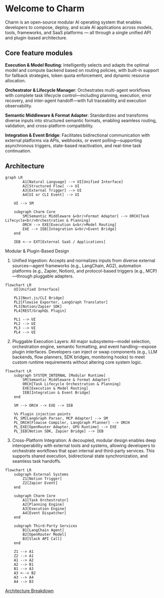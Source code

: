 # Welcome to Charm

Charm is an open-source modular AI operating system that enables developers to compose, deploy, and scale AI applications across models, tools, frameworks, and SaaS platforms — all through a single unified API and plugin-based architecture.

## Core feature modules

**Execution & Model Routing**:
Intelligently selects and adapts the optimal model and compute backend based on routing policies, with built-in support for fallback strategies, token quota enforcement, and dynamic resource allocation.

**Orchestrator & Lifecycle Manager**:
Orchestrates multi-agent workflows with complete task lifecycle control—including planning, execution, error recovery, and inter-agent handoff—with full traceability and execution observability.

**Semantic Middleware & Format Adapter**:
Standardizes and transforms diverse inputs into structured semantic formats, enabling seamless routing, validation, and cross-platform compatibility.

**Integration & Event Bridge**:
Facilitates bidirectional communication with external platforms via APIs, webhooks, or event polling—supporting asynchronous triggers, state-based reactivation, and real-time task continuation.


## Architecture

```mermaid
graph LR
        A1[Natural Language] --> UI[Unified Interface]
        A2[Structured Flow] --> UI
        A3[External Trigger] --> UI
        A4[UI or CLI Event] --> UI

    UI --> SM

    subgraph Charm Core
        SM[Semantic Middleware &<br/>Format Adapter] --> ORCH[Task Lifecycle<br/>Orchestration & Planning]
        ORCH --> EXE[Execution &<br/>Model Routing]
        EXE --> IEB[Integration &<br/>Event Bridge]
    end

    IEB <--> EXT[External SaaS / Applications]
```
Modular & Plugin-Based Design

1. Unified Ingestion:
Accepts and normalizes inputs from diverse external sources—agent frameworks (e.g., LangChain, AG2), automation platforms (e.g., Zapier, Notion), and protocol-based triggers (e.g., MCP)—through pluggable adapters.

```mermaid
flowchart LR
    UI[Unified Interface]

    PL1[Next.js/CLI Bridge]
    PL2[Flowise Exporter, LangGraph Translator]
    PL3[Notion/Zapier SDK]
    PL4[REST/GraphQL Plugin]

    PL1 --> UI
    PL2 --> UI
    PL3 --> UI
    PL4 --> UI
```
2. Pluggable Execution Layers:
All major subsystems—model selection, orchestration engine, semantic formatting, and event handling—expose plugin interfaces. Developers can inject or swap components (e.g., LLM backends, flow planners, SDK bridges, monitoring hooks) to meet custom runtime requirements without altering core system logic.

```mermaid
flowchart LR
    subgraph SYSTEM_INTERNAL [Modular Runtime]
        SM[Semantic Middleware & Format Adapter]
        ORCH[Task Lifecycle Orchestration & Planning]
        EXE[Execution & Model Routing]
        IEB[Integration & Event Bridge]
    end

    SM --> ORCH --> EXE --> IEB

    %% Plugin injection points
    PL_SM[LangGraph Parser, MCP Adapter] --> SM
    PL_ORCH[Flowise Compiler, LangGraph Planner] --> ORCH
    PL_EXE[OpenRouter Adapter, GPU Runtime] --> EXE
    PL_IEB[Notion SDK, Zapier Bridge] --> IEB
```

3. Cross-Platform Integration:
A decoupled, modular design enables deep interoperability with external tools and systems, allowing developers to orchestrate workflows that span internal and third-party services. This supports shared execution, bidirectional state synchronization, and seamless task handoffs.

```mermaid
flowchart LR
    subgraph External Systems
        Z1[Notion Trigger]
        Z2[Zapier Event]
    end

    subgraph Charm Core
        A1[Task Orchestrator]
        A2[Planning Engine]
        A3[Execution Engine]
        A4[Event Dispatcher]
    end

    subgraph Third-Party Services
        B1[LangChain Agent]
        B2[OpenRouter Model]
        B3[Slack API Call]
    end

    Z1 --> A1
    Z2 --> A1
    A1 --> A2
    A2 --> B1
    B1 --> A3
    A3 <--> B2
    A3 --> A4
    A4 --> B3
```
[Architecture Breakdown](https://github.com/CharmAIOS/CharmOS/blob/main/docs/architecture.md)
